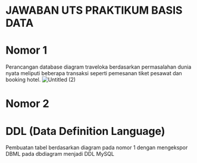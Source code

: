 # JAWABAN UTS PRAKTIKUM BASIS DATA
# Nomor 1
Perancangan database diagram traveloka berdasarkan permasalahan dunia nyata meliputi beberapa transaksi seperti pemesanan tiket pesawat dan booking hotel.
![Untitled (2)](https://github.com/wikinurrohman/Prak-Basis-Data/assets/95328207/ff5fcb9f-5034-43fa-aeb4-5ee5985cba51)

# Nomor 2
# DDL (Data Definition Language)
Pembuatan tabel berdasarkan diagram pada nomor 1 dengan mengekspor DBML pada dbdiagram menjadi DDL MySQL
